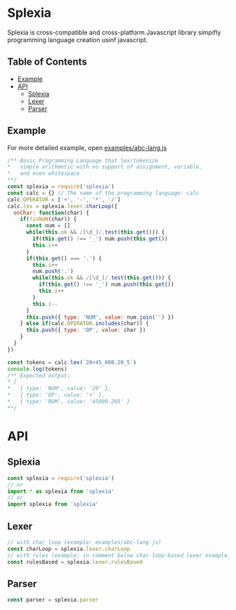 # Splexia
Splexia is cross-compatible and cross-platform Javascript library
simpifly programming language creation usinf javascript.

## Table of Contents
- [Example](#example)
- [API](#api)
  - [Splexia](#splexia)
  - [Lexer](#lexer)
  - [Parser](#parser)
 
## Example
For more detailed example, open [examples/abc-lang.js](https;//github.com/spicadev/splexia/blob/main/examples/abc-lang.js)
```js
/** Basic Programming Language that lex/tokenize
*   simple arithmetic with no support of assignment, variable,
*   and even whitespace
**/
const splexia = require('splexia')
const calc = {} // The name of the programming language: calc
calc.OPERATOR = ['+', '-', '*', '/']
calc.lex = splexia.lexer.charLoop({
  onChar: function(char) {
    if(!isNaN(char)) {
      const num = []
      while(this.ok && /[\d_]/.test(this.get())) {
        if(this.get() !== '_') num.push(this.get())
        this.i++
      }
      if(this.get() === '.') {
        this.i++
        num.push('.')
        while(this.ok && /[\d_]/.test(this.get())) {
          if(this.get() !== '_') num.push(this.get())
          this.i++
        }
        this.i--
      }
      this.push({ type: 'NUM', value: num.join('') })
    } else if(calc.OPERATOR.includes(char)) {
      this.push({ type: 'OP', value: char })
    }
  }
})

const tokens = calc.lex(`20+45_000.20_5`)
console.log(tokens)
/** Expected output:
* [
*   { type: 'NUM', value: '20' },
*   { type: 'OP', value: '+' },
*   { type: 'NUM', value: '45000.205' }
**/
```

# API
## Splexia
```js
const splexia = require('splexia')
// or
import * as splexia from 'splexia'
// or
import splexia from 'splexia'
```

## Lexer
```js
// with char loop (example: examples/abc-lang.js)
const charLoop = splexia.lexer.charLoop
// with rules (example: in comment below char-loop-based lexer example)
const rulesBased = splexia.lexer.rulesBased
```

## Parser
```js
const parser = splexia.parser
```
